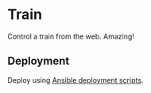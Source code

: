 Train
=====

Control a train from the web. Amazing!

## Deployment
Deploy using [Ansible deployment scripts](https://github.com/JonathanPorta/ansible-train).
